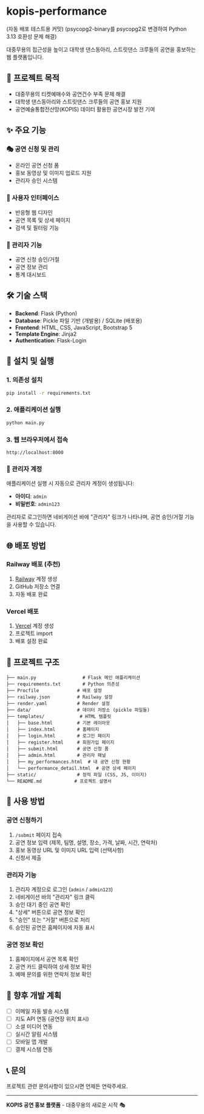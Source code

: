 # kopis-performance

(자동 배포 테스트용 커밋)
(psycopg2-binary를 psycopg2로 변경하여 Python 3.13 호환성 문제 해결)

대중무용의 접근성을 높이고 대학생 댄스동아리, 스트릿댄스 크루들의 공연을 홍보하는 웹 플랫폼입니다.

## 🎯 프로젝트 목적

- 대중무용의 티켓예매수와 공연건수 부족 문제 해결
- 대학생 댄스동아리와 스트릿댄스 크루들의 공연 홍보 지원
- 공연예술통합전산망(KOPIS) 데이터 활용한 공연시장 발전 기여

## ✨ 주요 기능

### 🎭 공연 신청 및 관리
- 온라인 공연 신청 폼
- 홍보 동영상 및 이미지 업로드 지원
- 관리자 승인 시스템

### 📱 사용자 인터페이스
- 반응형 웹 디자인
- 공연 목록 및 상세 페이지
- 검색 및 필터링 기능

### 🔧 관리자 기능
- 공연 신청 승인/거절
- 공연 정보 관리
- 통계 대시보드

## 🛠 기술 스택

- **Backend**: Flask (Python)
- **Database**: Pickle 파일 기반 (개발용) / SQLite (배포용)
- **Frontend**: HTML, CSS, JavaScript, Bootstrap 5
- **Template Engine**: Jinja2
- **Authentication**: Flask-Login

## 🚀 설치 및 실행

### 1. 의존성 설치
```bash
pip install -r requirements.txt
```

### 2. 애플리케이션 실행
```bash
python main.py
```

### 3. 웹 브라우저에서 접속
```
http://localhost:8000
```

### 🔐 관리자 계정

애플리케이션 실행 시 자동으로 관리자 계정이 생성됩니다:
- **아이디**: `admin`
- **비밀번호**: `admin123`

관리자로 로그인하면 네비게이션 바에 "관리자" 링크가 나타나며, 공연 승인/거절 기능을 사용할 수 있습니다.

## 🌐 배포 방법

### Railway 배포 (추천)
1. [Railway](https://railway.app) 계정 생성
2. GitHub 저장소 연결
3. 자동 배포 완료

### Vercel 배포
1. [Vercel](https://vercel.com) 계정 생성
2. 프로젝트 import
3. 배포 설정 완료

## 📁 프로젝트 구조

```
├── main.py                 # Flask 메인 애플리케이션
├── requirements.txt        # Python 의존성
├── Procfile              # 배포 설정
├── railway.json          # Railway 설정
├── render.yaml           # Render 설정
├── data/                 # 데이터 저장소 (pickle 파일들)
├── templates/             # HTML 템플릿
│   ├── base.html         # 기본 레이아웃
│   ├── index.html        # 홈페이지
│   ├── login.html        # 로그인 페이지
│   ├── register.html     # 회원가입 페이지
│   ├── submit.html       # 공연 신청 폼
│   ├── admin.html        # 관리자 패널
│   ├── my_performances.html  # 내 공연 신청 현황
│   └── performance_detail.html  # 공연 상세 페이지
├── static/               # 정적 파일 (CSS, JS, 이미지)
└── README.md            # 프로젝트 설명서
```

## 🎪 사용 방법

### 공연 신청하기
1. `/submit` 페이지 접속
2. 공연 정보 입력 (제목, 팀명, 설명, 장소, 가격, 날짜, 시간, 연락처)
3. 홍보 동영상 URL 및 이미지 URL 입력 (선택사항)
4. 신청서 제출

### 관리자 기능
1. 관리자 계정으로 로그인 (`admin` / `admin123`)
2. 네비게이션 바의 "관리자" 링크 클릭
3. 승인 대기 중인 공연 확인
4. "상세" 버튼으로 공연 정보 확인
5. "승인" 또는 "거절" 버튼으로 처리
6. 승인된 공연은 홈페이지에 자동 표시

### 공연 정보 확인
1. 홈페이지에서 공연 목록 확인
2. 공연 카드 클릭하여 상세 정보 확인
3. 예매 문의를 위한 연락처 정보 확인

## 🔮 향후 개발 계획

- [ ] 이메일 자동 발송 시스템
- [ ] 지도 API 연동 (공연장 위치 표시)
- [ ] 소셜 미디어 연동
- [ ] 실시간 알림 시스템
- [ ] 모바일 앱 개발
- [ ] 결제 시스템 연동

## 📞 문의

프로젝트 관련 문의사항이 있으시면 언제든 연락주세요.

---

**KOPIS 공연 홍보 플랫폼** - 대중무용의 새로운 시작 🎭 